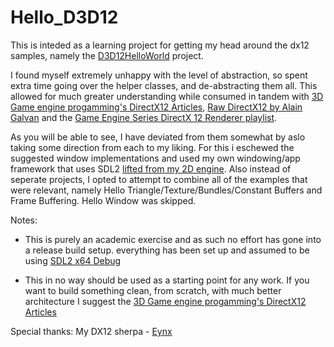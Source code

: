 # Hello_D3D12

This is inteded as a learning project for getting my head around the dx12 samples, namely the [D3D12HelloWorld](https://github.com/microsoft/DirectX-Graphics-Samples/tree/master/Samples/Desktop/D3D12HelloWorld) project.

I found myself extremely unhappy with the level of abstraction, so spent extra time going over the helper classes, and de-abstracting them all. This allowed for much greater understanding while consumed in tandem with [3D Game engine progamming's DirectX12 Articles](https://www.3dgep.com/learning-directx-12-1/), [Raw DirectX12 by Alain Galvan](https://alain.xyz/blog/raw-directx12) and the [Game Engine Series DirectX 12 Renderer playlist](https://www.youtube.com/watch?v=mrxTQAtNFuc&list=PLU2nPsAdxKWQw1qBS9YdFi9hUMazppjV7&ab_channel=GameEngineSeries).


As you will be able to see, I have deviated from them somewhat by aslo taking some direction from each to my liking. For this i eschewed the suggested window implementations and used my own windowing/app framework that uses SDL2 [lifted from my 2D engine](https://github.com/Midnaut/Acid-2D). Also instead of seperate projects, I opted to attempt to combine all of the examples that were relevant, namely Hello Triangle/Texture/Bundles/Constant Buffers and Frame Buffering. Hello Window was skipped.

Notes:
- This is purely an academic exercise and as such no effort has gone into a release build setup. everything has been set up and assumed to be using [SDL2 x64 Debug](https://github.com/Midnaut/Prebuillt-x64-Debug-SDL2)

- This in no way should be used as a starting point for any work. If you want to build something clean, from scratch, with much better architecture I suggest the [3D Game engine progamming's DirectX12 Articles](https://www.3dgep.com/learning-directx-12-1/)


Special thanks: My DX12 sherpa - [Eynx](https://github.com/Eynx)

